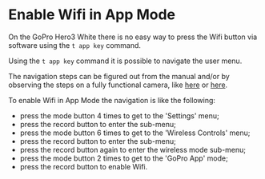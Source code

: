 Enable Wifi in App Mode
=======================

On the GoPro Hero3 White there is no easy way to press the Wifi button via
software using the `t app key` command.

Using the `t app key` command it is possible to navigate the user menu.

The navigation steps can be figured out from the manual and/or by observing the
steps on a fully functional camera, like
[here](https://www.youtube.com/watch?v=eAtUbYpvaNg) or
[here](https://www.youtube.com/watch?v=yvNHPOVhP2U).

To enable Wifi in App Mode the navigation is like the following:

*   press the mode button 4 times to get to the 'Settings' menu;
*   press the record button to enter the sub-menu;
*   press the mode button 6 times to get to the 'Wireless Controls' menu;
*   press the record button to enter the sub-menu;
*   press the record button again to enter the wireless mode sub-menu;
*   press the mode button 2 times to get to the 'GoPro App' mode;
*   press the record button to enable Wifi.
